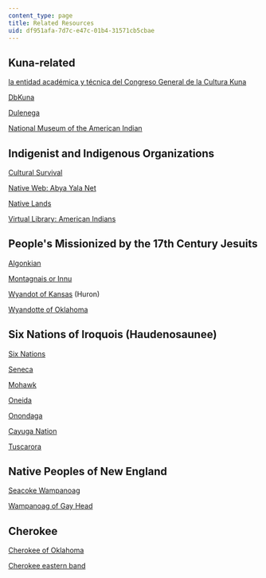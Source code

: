 ```yaml
---
content_type: page
title: Related Resources
uid: df951afa-7d7c-e47c-01b4-31571cb5cbae
---
```


Kuna-related
------------

[la entidad académica y técnica del Congreso General de la Cultura Kuna](http://onmaked.nativeweb.org/) 

[DbKuna](http://www.binal.ac.pa/panal/kuna/en/quees.php)

[Dulenega](http://dulenega.nativeweb.org/)

[National Museum of the American Indian](http://www.nmai.si.edu/)

Indigenist and Indigenous Organizations
---------------------------------------

[Cultural Survival](http://www.cs.org/)

[Native Web: Abya Yala Net](http://abyayala.nativeweb.org/)

[Native Lands](http://www.nativeland.org/)

[Virtual Library: American Indians](http://www.hanksville.org/NAresources/)

People's Missionized by the 17th Century Jesuits
------------------------------------------------

[Algonkian](http://www.rootsweb.com/~cansk/Saskatchewan/ethnic/algonkian.html)

[Montagnais or Innu](http://www.innu.ca/)

[Wyandot of Kansas](http://www.wyandot.org/) (Huron)

[Wyandotte of Oklahoma](http://www.city-data.com/city/Wyandotte-Oklahoma.html)

Six Nations of Iroquois (Haudenosaunee)
---------------------------------------

[Six Nations](http://www.sixnations.org/)

[Seneca](http://www.sni.org/)

[Mohawk](http://www.crystalinks.com/mohawk2.html)

[Oneida](https://oneida-nsn.gov/)

[Onondaga](http://www.hanksville.org/sand/contacts/tribal/Tsearch.php?whichName=Onondaga)

[Cayuga Nation](http://cayuganation-nsn.gov/index.html)

[Tuscarora](http://www.tuscaroras.com/)

Native Peoples of New England
-----------------------------

[Seacoke Wampanoag](http://kalel1461.tripod.com/)

[Wampanoag of Gay Head](https://www.wampanoagtribe.org/)

Cherokee
--------

[Cherokee of Oklahoma](http://www.cherokee.org/)

[Cherokee eastern band](http://www.cherokee-nc.com/)